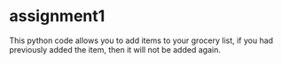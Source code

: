 # assignment1

This python code allows you to add items to your grocery list, if you had previously added the item, then it will not be added again.
